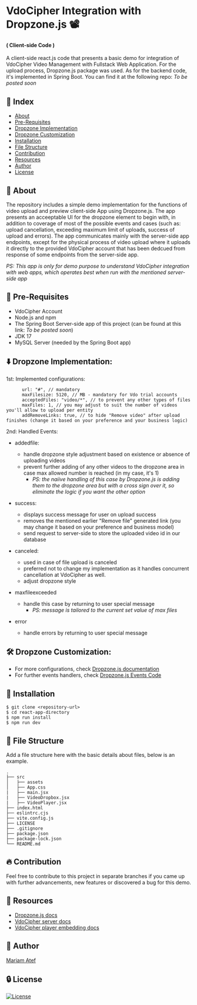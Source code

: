 # VdoCipher Integration with Dropzone.js 📽️
#### ( Client-side Code )
A client-side react.js code that presents a basic demo for integration of VdoCipher Video Management with Fullstack Web Application. For the upload process, Dropzone.js package was used. As for the backend code, it's implemented in Spring Boot. You can find it at the following repo: _To be posted soon_


## :ledger: Index

- [About](#beginner-about)
- [Pre-Requisites](#notebook-pre-requisites)
- [Dropzone Implementation](#arrow_down-dropzone-implementation)
- [Dropzone Customization](#hammer_and_wrench-dropzone-customization)
- [Installation](#electric_plug-installation)
- [File Structure](#file_folder-file-structure)
- [Contribution](#fire-contribution)
- [Resources](#page_facing_up-resources)
- [Author](#star2-author)
- [License](#lock-license)


##  :beginner: About
The repository includes a simple demo implementation for the functions of video upload and preview client-side App using Dropzone.js. The app presents an acceeptable UI for the dropzone element to begin with, in addition to coverage of most of the possible events and cases (such as: upload cancellation, exceeding maximum limit of uploads, success of upload and errors). The app communicates mainly with the server-side app endpoints, except for the physical process of video upload where it uploads it directly to the provided VdoCipher account that has been dedcued from response of some endpoints from the server-side app.

_PS: This app is only for demo purpose to understand VdoCipher integration with web apps, which operates best when run with the mentioned server-side app_


## :notebook: Pre-Requisites
- VdoCipher Account
- Node.js and npm
- The Spring Boot Server-side app of this project (can be found at this link: _To be posted soon_)
- JDK 17
- MySQL Server (needed by the Spring Boot app)


## :arrow_down: Dropzone Implementation:
1st: Implemented configurations:
``` 
      url: "#", // mandatory
      maxFilesize: 5120, // MB - mandatory for Vdo trial accounts
      acceptedFiles: "video/*", // to prevent any other types of files
      maxFiles: 1, // you may adjust to suit the number of videos you'll allow to upload per entity
      addRemoveLinks: true, // to hide "Remove video" after upload finishes (change it based on your preference and your business logic)
```
2nd: Handled Events:
- addedfile:
  - handle dropzone style adjustment based on existence or absence of uploading videos
  - prevent further adding of any other videos to the dropzone area in case max allowed number is reached (in my case, it's 1)
    - _PS: the naiive handling of this case by Dropzone.js is adding them to the dropzone area but with a cross sign over it, so eliminate the logic if you want the other option_

- success:
  - displays success message for user on upload success
  - removes the mentioned earlier "Remove file" generated link (you may change it based on your preference and business model)
  - send request to server-side to store the uploaded video id in our database

- canceled:
  - used in case of file upload is canceled
  - preferred not to change my implementation as it handles concurrent cancellation at VdoCipher as well.
  - adjust dropzone style

- maxfileexceeded
  - handle this case by returning to user special message
    - _PS: message is tailored to the current set value of max files_
      
- error
  - handle errors by returning to user special message


## :hammer_and_wrench: Dropzone Customization:
- For more configurations, check [Dropzone.js documentation](https://docs.dropzone.dev/configuration/basics/configuration-options)
- For further events handlers, check [Dropzone.js Events Code](https://github.com/dropzone/dropzone/blob/main/src/options.js#L574)


##  :electric_plug: Installation
```
$ git clone <repository-url>
$ cd react-app-directory
$ npm run install
$ npm run dev
```

##  :file_folder: File Structure
Add a file structure here with the basic details about files, below is an example.

```
.
├── src
│   ├── assets
│   ├── App.css
|   ├── main.jsx
|   ├── VideoDropbox.jsx
|   ├── VideoPlayer.jsx
├── index.html
├── eslintrc.cjs
├── vite.config.js
├── LICENSE
├── .gitignore
├── package.json
├── package-lock.json
└── README.md
```
##  :fire: Contribution
Feel free to contribute to this project in separate branches if you came up with further advancements, new features or discovered a bug for this demo.


##  :page_facing_up: Resources
- [Dropzone.js docs](https://www.dropzone.dev/)
- [VdoCipher server docs](https://www.vdocipher.com/docs/server/)
- [VdoCipher player embedding docs](https://www.vdocipher.com/docs/player/v2/)


## :star2: Author
[Mariam Atef](https://www.github.com/MariamAtef226)


##  :lock: License
[![License](http://img.shields.io/:license-MIT-blue.svg)](https://opensource.org/license/mit)
